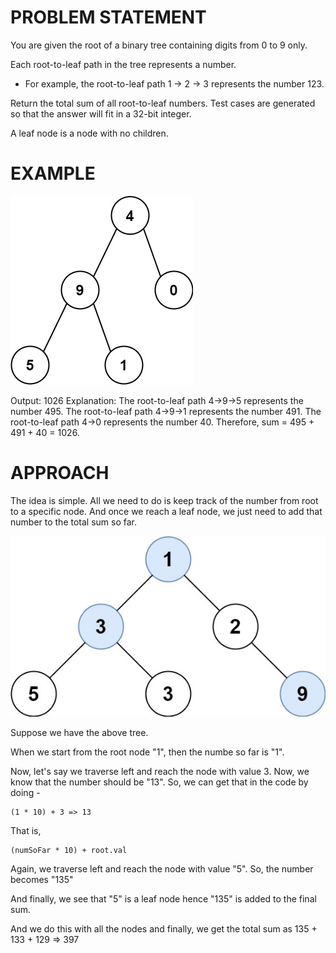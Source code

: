 # PROBLEM STATEMENT

You are given the root of a binary tree containing digits from 0 to 9 only.

Each root-to-leaf path in the tree represents a number.

  - For example, the root-to-leaf path 1 -> 2 -> 3 represents the number 123.
  
Return the total sum of all root-to-leaf numbers. Test cases are generated so that the answer will fit in a 32-bit integer.

A leaf node is a node with no children.

# EXAMPLE

![alt text](image.png)

Output: 1026
Explanation:
The root-to-leaf path 4->9->5 represents the number 495.
The root-to-leaf path 4->9->1 represents the number 491.
The root-to-leaf path 4->0 represents the number 40.
Therefore, sum = 495 + 491 + 40 = 1026.

# APPROACH

The idea is simple. All we need to do is keep track of the number from root to a specific node. And once we reach a leaf node, we just need to add that number to the total sum so far.

![alt text](image-1.png)

Suppose we have the above tree.

When we start from the root node "1", then the numbe so far is "1".

Now, let's say we traverse left and reach the node with value 3. Now, we know that the number should be "13". So, we can get that in the code by doing - 

	(1 * 10) + 3 => 13
	
That is, 
	
	(numSoFar * 10) + root.val
	
Again, we traverse left and reach the node with value "5". So, the number becomes "135"

And finally, we see that "5" is a leaf node hence "135" is added to the final sum.

And we do this with all the nodes and finally, we get the total sum as 135 + 133 + 129 => 397